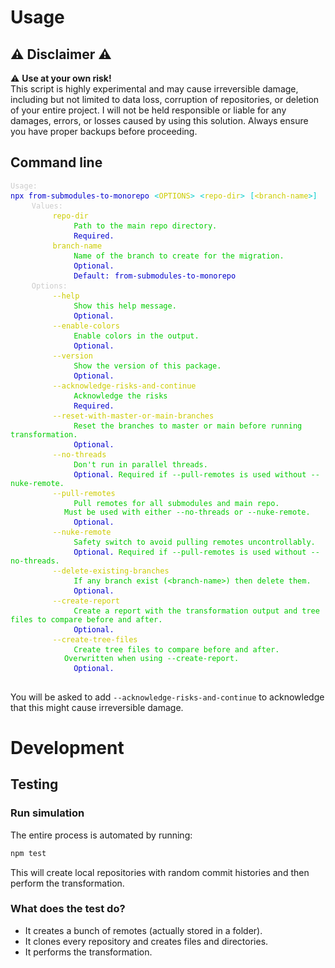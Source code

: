 # Usage

## ⚠ Disclaimer ⚠

⚠ **Use at your own risk!**  
This script is highly experimental and may cause irreversible damage, including but not limited to data loss, corruption of repositories, or deletion of your entire project. I will not be held responsible or liable for any damages, errors, or losses caused by using this solution. Always ensure you have proper backups before proceeding.

## Command line

<div id="command-line-usage-begin"></div>

<pre>
<code style="color: rgb(204, 204, 204);">Usage:</code>
<code style="color: rgb(0, 0, 204);">npx from-submodules-to-monorepo</code> <code style="color: rgb(0, 204, 204);">&lt;</code><code style="color: rgb(204, 204, 0);">OPTIONS</code><code style="color: rgb(0, 204, 204);">&gt;</code> <code style="color: rgb(0, 204, 204);">&lt;</code><code style="color: rgb(204, 204, 0);">repo-dir</code><code style="color: rgb(0, 204, 204);">&gt;</code> <code style="color: rgb(0, 204, 204);">[</code><code style="color: rgb(204, 204, 0);">&lt;branch-name</code><code style="color: rgb(0, 204, 204);">&gt;]</code>
    <code style="color: rgb(204, 204, 204);">Values:</code>
        <code style="color: rgb(204, 204, 0);">repo-dir</code>
            <code style="color: rgb(0, 204, 0);">Path to the main repo directory.</code>
            <code style="color: rgb(0, 0, 204);">Required.</code>
        <code style="color: rgb(204, 204, 0);">branch-name</code>
            <code style="color: rgb(0, 204, 0);">Name of the branch to create for the migration.</code>
            <code style="color: rgb(0, 0, 204);">Optional.</code>
            <code style="color: rgb(0, 0, 204);">Default:</code> <code style="color: rgb(0, 0, 204);">from-submodules-to-monorepo</code>
    <code style="color: rgb(204, 204, 204);">Options:</code>
        <code style="color: rgb(204, 204, 0);">--help</code>
            <code style="color: rgb(0, 204, 0);">Show this help message.</code>
            <code style="color: rgb(0, 0, 204);">Optional.</code><code style="color: rgb(0, 204, 0);"></code>
        <code style="color: rgb(204, 204, 0);">--enable-colors</code>
            <code style="color: rgb(0, 204, 0);">Enable colors in the output.</code>
            <code style="color: rgb(0, 0, 204);">Optional.</code><code style="color: rgb(0, 204, 0);"></code>
        <code style="color: rgb(204, 204, 0);">--version</code>
            <code style="color: rgb(0, 204, 0);">Show the version of this package.</code>
            <code style="color: rgb(0, 0, 204);">Optional.</code><code style="color: rgb(0, 204, 0);"></code>
        <code style="color: rgb(204, 204, 0);">--acknowledge-risks-and-continue</code>
            <code style="color: rgb(0, 204, 0);">Acknowledge the risks</code>
            <code style="color: rgb(0, 0, 204);">Required.</code><code style="color: rgb(0, 204, 0);"></code>
        <code style="color: rgb(204, 204, 0);">--reset-with-master-or-main-branches</code>
            <code style="color: rgb(0, 204, 0);">Reset the branches to master or main before running transformation.</code>
            <code style="color: rgb(0, 0, 204);">Optional.</code><code style="color: rgb(0, 204, 0);"></code>
        <code style="color: rgb(204, 204, 0);">--no-threads</code>
            <code style="color: rgb(0, 204, 0);">Don&#039;t run in parallel threads.</code>
            <code style="color: rgb(0, 0, 204);">Optional.</code><code style="color: rgb(0, 204, 0);"> Required if --pull-remotes is used without --nuke-remote.</code>
        <code style="color: rgb(204, 204, 0);">--pull-remotes</code>
            <code style="color: rgb(0, 204, 0);">Pull remotes for all submodules and main repo.
            Must be used with either --no-threads or --nuke-remote.</code>
            <code style="color: rgb(0, 0, 204);">Optional.</code><code style="color: rgb(0, 204, 0);"></code>
        <code style="color: rgb(204, 204, 0);">--nuke-remote</code>
            <code style="color: rgb(0, 204, 0);">Safety switch to avoid pulling remotes uncontrollably.</code>
            <code style="color: rgb(0, 0, 204);">Optional.</code><code style="color: rgb(0, 204, 0);"> Required if --pull-remotes is used without --no-threads.</code>
        <code style="color: rgb(204, 204, 0);">--delete-existing-branches</code>
            <code style="color: rgb(0, 204, 0);">If any branch exist (&lt;branch-name&gt;) then delete them.</code>
            <code style="color: rgb(0, 0, 204);">Optional.</code><code style="color: rgb(0, 204, 0);"></code>
        <code style="color: rgb(204, 204, 0);">--create-report</code>
            <code style="color: rgb(0, 204, 0);">Create a report with the transformation output and tree files to compare before and after.</code>
            <code style="color: rgb(0, 0, 204);">Optional.</code><code style="color: rgb(0, 204, 0);"></code>
        <code style="color: rgb(204, 204, 0);">--create-tree-files</code>
            <code style="color: rgb(0, 204, 0);">Create tree files to compare before and after.
            Overwritten when using --create-report.</code>
            <code style="color: rgb(0, 0, 204);">Optional.</code><code style="color: rgb(0, 204, 0);"></code>

</pre>

<div id="command-line-usage-end"></div>

You will be asked to add `--acknowledge-risks-and-continue` to acknowledge that this might cause irreversible damage.

# Development

## Testing

### Run simulation

The entire process is automated by running:

```bash
npm test
```

This will create local repositories with random commit histories and then perform the transformation.

### What does the test do?

- It creates a bunch of remotes (actually stored in a folder).
- It clones every repository and creates files and directories.
- It performs the transformation.
